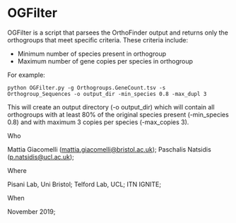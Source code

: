 # OGFilter
OGFilter is a script that parsees the OrthoFinder output and returns only the orthogroups that meet specific criteria.
These criteria include:
- Minimum number of species present in orthogroup
- Maximum number of gene copies per species in orthogroup

For example:

```
python OGFilter.py -g Orthogroups.GeneCount.tsv -s Orthogroup_Sequences -o output_dir -min_species 0.8 -max_dupl 3 
```

This will create an output directory (-o output_dir) which will contain all orthogroups with at least 80% of the original species present (-min_species 0.8) and with maximum 3 copies per species (-max_copies 3).


Who 

 Mattia Giacomelli (mattia.giacomelli@bristol.ac.uk); 
 Paschalis Natsidis (p.natsidis@ucl.ac.uk); 
 
 
Where 

 Pisani Lab, Uni Bristol; 
 Telford Lab, UCL;
 ITN IGNITE; 
  
  
When

 November 2019; 
